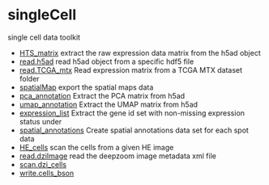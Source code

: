 ﻿# singleCell

single cell data toolkit

+ [HTS_matrix](singleCell/HTS_matrix.1) extract the raw expression data matrix from the h5ad object
+ [read.h5ad](singleCell/read.h5ad.1) read h5ad object from a specific hdf5 file
+ [read.TCGA_mtx](singleCell/read.TCGA_mtx.1) Read expression matrix from a TCGA MTX dataset folder
+ [spatialMap](singleCell/spatialMap.1) export the spatial maps data
+ [pca_annotation](singleCell/pca_annotation.1) Extract the PCA matrix from h5ad
+ [umap_annotation](singleCell/umap_annotation.1) Extract the UMAP matrix from h5ad
+ [expression_list](singleCell/expression_list.1) Extract the gene id set with non-missing expression status under 
+ [spatial_annotations](singleCell/spatial_annotations.1) Create spatial annotations data set for each spot data
+ [HE_cells](singleCell/HE_cells.1) scan the cells from a given HE image
+ [read.dziImage](singleCell/read.dziImage.1) read the deepzoom image metadata xml file
+ [scan.dzi_cells](singleCell/scan.dzi_cells.1) 
+ [write.cells_bson](singleCell/write.cells_bson.1) 
